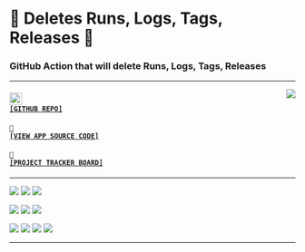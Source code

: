 # 👑 Deletes Runs, Logs, Tags, Releases 👑
### GitHub Action that will delete Runs, Logs, Tags, Releases

---

<a href='https://github.com/cogsmith/devking-cleanup'><img src='https://github-readme-stats.vercel.app/api/pin/?username=cogsmith&repo=devking-cleanup' align='right'></a>

#### <code><a href='https://github.com/cogsmith/devking-cleanup'><img src='https://github.githubassets.com/images/icons/emoji/octocat.png' width='22'> [GITHUB REPO]</a></code>

#### <code><a href='https://github.com/cogsmith/devking-cleanup/blob/main/app.js'>🧾 [VIEW APP SOURCE CODE]</a></code>

#### <code><a href='https://github.com/cogsmith/devking-cleanup/projects/1'>📅 [PROJECT TRACKER BOARD]</a></code>

---

[![](https://shields.io/github/package-json/v/cogsmith/devking-cleanup?label=codebase)](http://github.com/cogsmith/devking-cleanup)
[![](https://shields.io/github/last-commit/cogsmith/devking-cleanup)](https://github.com/cogsmith/devking-cleanup/commits/main)
[![](https://github.com/cogsmith/devking-cleanup/actions/workflows/DEVKING_CHECK.yml/badge.svg)](https://github.com/cogsmith/devking-cleanup/actions/workflows/DEVKING_CHECK.yml)

[![](https://shields.io/github/v/release/cogsmith/devking-cleanup?label=latest+release)](https://github.com/cogsmith/devking-cleanup/releases)
[![](https://shields.io/github/release-date/cogsmith/devking-cleanup?color=blue)](https://github.com/cogsmith/devking-cleanup/releases)
[![](https://shields.io/github/commits-since/cogsmith/devking-cleanup/latest)](https://github.com/cogsmith/devking-cleanup/commits/main)
<!-- [![](https://shields.io/github/commit-activity/m/cogsmith/devking-cleanup)](https://github.com/cogsmith/devking-cleanup/commits/main) -->

[![](https://shields.io/github/license/cogsmith/devking-cleanup?color=lightgray)](https://github.com/cogsmith/devking-cleanup/blob/main/LICENSE)
[![](https://shields.io/github/languages/code-size/cogsmith/devking-cleanup)](http://github.com/cogsmith/devking-cleanup)
[![](https://shields.io/github/repo-size/cogsmith/devking-cleanup)](http://github.com/cogsmith/devking-cleanup)
[![](https://shields.io/github/issues-raw/cogsmith/devking-cleanup)](https://github.com/cogsmith/devking-cleanup/issues)

---